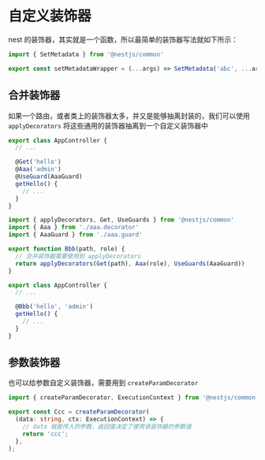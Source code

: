 # 自定义装饰器

nest 的装饰器，其实就是一个函数，所以最简单的装饰器写法就如下所示：

```ts
import { SetMetadata } from '@nestjs/common'

export const setMetadataWrapper = (...args) => SetMetadata('abc', ...args)
```

## 合并装饰器

如果一个路由，或者类上的装饰器太多，并又是能够抽离封装的，我们可以使用 `applyDecorators` 将这些通用的装饰器抽离到一个自定义装饰器中

```ts
export class AppController {
  // ...

  @Get('hello')
  @Aaa('admin')
  @UseGuard(AaaGuard)
  getHello() {
    // ...
  }
}
```

```ts
import { applyDecorators, Get, UseGuards } from '@nestjs/common'
import { Aaa } from './aaa.decorator'
import { AaaGuard } from './aaa.guard'

export function Bbb(path, role) {
  // 合并装饰器需要使用到 applyDecorators
  return applyDecorators(Get(path), Aaa(role), UseGuards(AaaGuard))
}
```

```ts
export class AppController {
  // ...

  @Bbb('hello', 'admin')
  getHello() {
    // ...
  }
}
```

## 参数装饰器

也可以给参数自定义装饰器，需要用到 `createParamDecorator`


```ts
import { createParamDecorator, ExecutionContext } from '@nestjs/common';

export const Ccc = createParamDecorator(
  (data: string, ctx: ExecutionContext) => {
    // data 就是传入的参数，返回值决定了使用该装饰器的参数值
    return 'ccc';
  },
);

```
